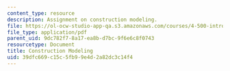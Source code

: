 ```yaml
---
content_type: resource
description: Assignment on construction modeling.
file: https://ol-ocw-studio-app-qa.s3.amazonaws.com/courses/4-500-introduction-to-design-computing-fall-2008/39dfc669c15c5fb99e4d2a82dc3c14f4_assn6.pdf
file_type: application/pdf
parent_uid: 9dc782f7-8a17-ea8b-d7bc-9f6e6c8f0743
resourcetype: Document
title: Construction Modeling
uid: 39dfc669-c15c-5fb9-9e4d-2a82dc3c14f4
---
```

